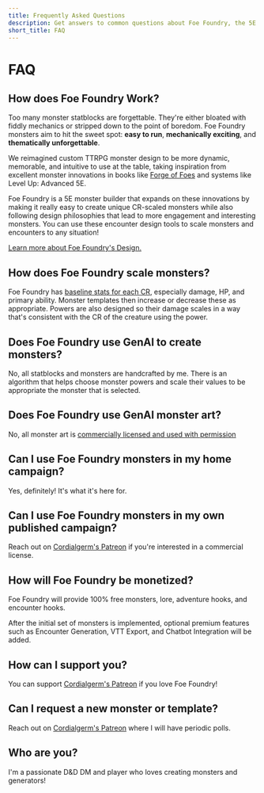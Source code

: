 ```yaml
---
title: Frequently Asked Questions
description: Get answers to common questions about Foe Foundry, the 5E monster design tool that helps you create scalable, flavorful, and easy-to-run monsters without AI. Learn how it works, how monsters scale, and what makes it different from the Monster Manual.
short_title: FAQ
---
```


# FAQ

## How does Foe Foundry Work?

Too many monster statblocks are forgettable. They're either bloated with fiddly mechanics or stripped down to the point of boredom. Foe Foundry monsters aim to hit the sweet spot: **easy to run**, **mechanically exciting**, and **thematically unforgettable**.

We reimagined custom TTRPG monster design to be more dynamic, memorable, and intuitive to use at the table, taking inspiration from excellent monster innovations in books like [Forge of Foes](https://slyflourish.com/build_a_quick_monster_with_forge_of_foes.html) and systems like Level Up: Advanced 5E.  

Foe Foundry is a 5E monster builder that expands on these innovations by making it really easy to create unique CR-scaled monsters while also following design philosophies that lead to more engagement and interesting monsters. You can use these encounter design tools to scale monsters and encounters to any situation!

[Learn more about Foe Foundry's Design.](./design.md)

## How does Foe Foundry scale monsters?

Foe Foundry has [baseline stats for each CR](./design.md#monster-statistic-baselines), especially damage, HP, and primary ability. Monster templates then increase or decrease these as appropriate. Powers are also designed so their damage scales in a way that's consistent with the CR of the creature using the power.

## Does Foe Foundry use GenAI to create monsters?

No, all statblocks and monsters are handcrafted by me. There is an algorithm that helps choose monster powers and scale their values to be appropriate the monster that is selected.

## Does Foe Foundry use GenAI monster art?

No, all monster art is [commercially licensed and used with permission](../credits.md#art-credits)

## Can I use Foe Foundry monsters in my home campaign?

Yes, definitely! It's what it's here for.

## Can I use Foe Foundry monsters in my own published campaign?

Reach out on [Cordialgerm's Patreon](https://patreon.com/cordialgerm) if you're interested in a commercial license.

## How will Foe Foundry be monetized?

Foe Foundry will provide 100% free monsters, lore, adventure hooks, and encounter hooks.  

After the initial set of monsters is implemented, optional premium features such as Encounter Generation, VTT Export, and Chatbot Integration will be added.

## How can I support you?

You can support [Cordialgerm's Patreon](https://patreon.com/cordialgerm) if you love Foe Foundry!

## Can I request a new monster or template?

Reach out on [Cordialgerm's Patreon](https://patreon.com/cordialgerm) where I will have periodic polls.

## Who are you?

I'm a passionate D&D DM and player who loves creating monsters and generators!
